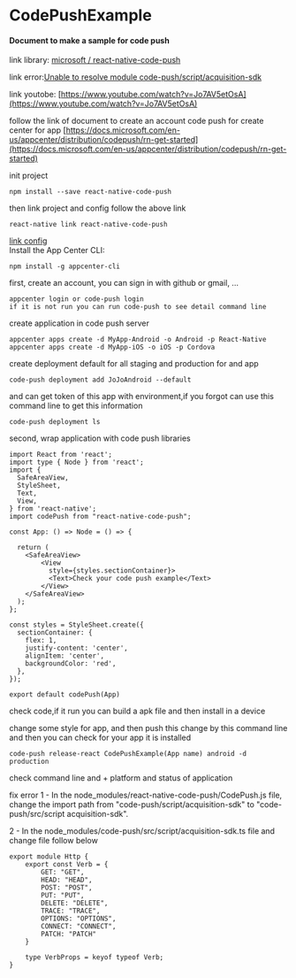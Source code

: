 # CodePushExample
#### Document to make a sample for code push
link library: [microsoft
/
react-native-code-push](https://github.com/microsoft/react-native-code-push#how-does-it-work)<br>

link error:[Unable to resolve module code-push/script/acquisition-sdk](https://github.com/microsoft/react-native-code-push/issues/2060)<br>

link youtobe: [https://www.youtube.com/watch?v=Jo7AV5etOsA](https://www.youtube.com/watch?v=Jo7AV5etOsA)<br>

follow the link of document to create an account code push for create center for app [https://docs.microsoft.com/en-us/appcenter/distribution/codepush/rn-get-started](https://docs.microsoft.com/en-us/appcenter/distribution/codepush/rn-get-started)

init project
```
npm install --save react-native-code-push
```
then link project and config follow the above link
```
react-native link react-native-code-push
```
[link config](https://github.com/microsoft/react-native-code-push/blob/master/docs/setup-android.md)<br>
Install the App Center CLI: 
```
npm install -g appcenter-cli
```
first, create an account, you can sign in with github or gmail, ...
```
appcenter login or code-push login
if it is not run you can run code-push to see detail command line
```

create application in code push server
```
appcenter apps create -d MyApp-Android -o Android -p React-Native
appcenter apps create -d MyApp-iOS -o iOS -p Cordova
```
create deployment default for all staging and production for and app

```
code-push deployment add JoJoAndroid --default
```

and can get token of this app with environment,if you forgot can use this command line to get this information

```
code-push deployment ls
```

second, wrap application with code push libraries
```
import React from 'react';
import type { Node } from 'react';
import {
  SafeAreaView,
  StyleSheet,
  Text,
  View,
} from 'react-native';
import codePush from "react-native-code-push";

const App: () => Node = () => {

  return (
    <SafeAreaView>
        <View
          style={styles.sectionContainer}>
          <Text>Check your code push example</Text>
        </View>
    </SafeAreaView>
  );
};

const styles = StyleSheet.create({
  sectionContainer: {
    flex: 1,
    justify-content: 'center',
    alignItem: 'center',
    backgroundColor: 'red',
  },
});

export default codePush(App)
```

check code,if it run you can build a apk file and then install in a device

change some style for app, and then push this change by this command line
and then you can check for your app it is installed

```
code-push release-react CodePushExample(App name) android -d production
```

check command line and + platform and status of application

fix error
1 - In the node_modules/react-native-code-push/CodePush.js file, change the import path from "code-push/script/acquisition-sdk" to "code-push/src/script acquisition-sdk".

2 - In the node_modules/code-push/src/script/acquisition-sdk.ts file
and change file follow below

```
export module Http {
    export const Verb = {
        GET: "GET",
        HEAD: "HEAD",
        POST: "POST",
        PUT: "PUT",
        DELETE: "DELETE",
        TRACE: "TRACE",
        OPTIONS: "OPTIONS",
        CONNECT: "CONNECT",
        PATCH: "PATCH"
    }

    type VerbProps = keyof typeof Verb;
}
```
